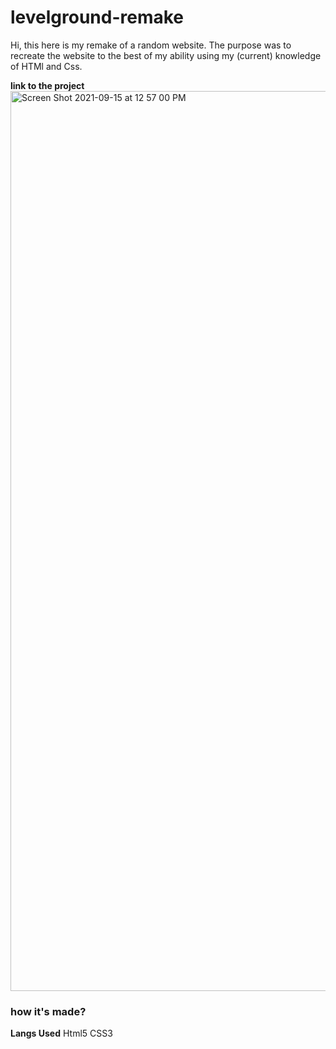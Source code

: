 # levelground-remake

Hi, this here is my remake of a random website. The purpose was to recreate the website to the best of my ability using my (current) knowledge of HTMl and Css.

<b> link to the project</b>
<img width="1440" alt="Screen Shot 2021-09-15 at 12 57 00 PM" src="https://user-images.githubusercontent.com/89406408/133477704-9fad880a-15d0-44f1-b300-afa685912ca3.png">


### how it's made? 
<b> Langs Used</b> Html5 CSS3

